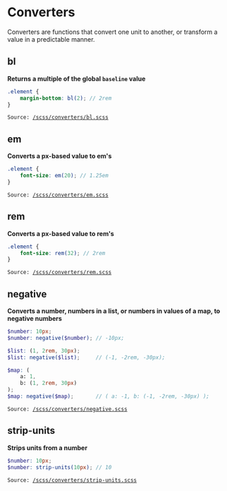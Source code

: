 # Converters
Converters are functions that convert one unit to another, or transform a value in a predictable manner. 

## bl
**Returns a multiple of the global `baseline` value**

```scss
.element {
	margin-bottom: bl(2); // 2rem
}
```

`Source: `[`/scss/converters/bl.scss`](../scss/converters/bl.scss)



## em
**Converts a px-based value to em's**

```scss
.element {
	font-size: em(20); // 1.25em
}
```

`Source: `[`/scss/converters/em.scss`](../scss/converters/em.scss)



## rem
**Converts a px-based value to rem's**

```scss
.element {
	font-size: rem(32); // 2rem
}
```

`Source: `[`/scss/converters/rem.scss`](../scss/converters/rem.scss)



## negative
**Converts a number, numbers in a list, or numbers in values of a map, to negative numbers**

```scss
$number: 10px;
$number: negative($number); // -10px;

$list: (1, 2rem, 30px);
$list: negative($list);     // (-1, -2rem, -30px);

$map: (
	a: 1,
	b: (1, 2rem, 30px)
);
$map: negative($map);       // ( a: -1, b: (-1, -2rem, -30px) );
```

`Source: `[`/scss/converters/negative.scss`](../scss/converters/negative.scss)



## strip-units
**Strips units from a number**

```scss
$number: 10px;
$number: strip-units(10px); // 10
```

`Source: `[`/scss/converters/strip-units.scss`](../scss/converters/strip-units.scss)
